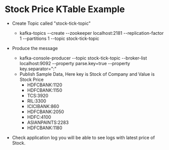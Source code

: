 # Stock Price KTable Example

- Create Topic called "stock-tick-topic"
    - kafka-topics --create --zookeeper localhost:2181 --replication-factor 1 --partitions 1 --topic stock-tick-topic

- Produce the message
    - kafka-console-producer --topic stock-tick-topic --broker-list localhost:9092 --property parse.key=true --property key.separator=":"
    - Publish Sample Data, Here key is Stock of Company and Value is Stock Price
        - HDFCBANK:1120
        - HDFCBANK:1150
        - TCS:3920
        - RIL:3300
        - ICICIBANK:860
        - HDFCBANK:2050
        - HDFC:4100
        - ASIANPAINTS:2283
        - HDFCBANK:1180

- Check application log you will be able to see logs with latest price of Stock.